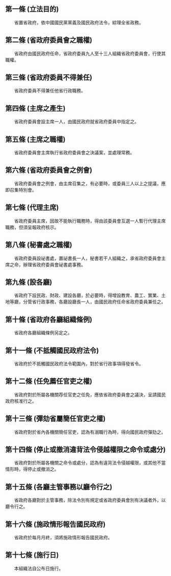 第一條 (立法目的)
-----------------
　　省置省政府，依中國國民黨黨義及國民政府法令，綜理全省政務。  


第二條 (省政府委員會之職權)
---------------------------
　　省政府由國民政府任命，省政府委員九人至十三人組織省政府委員會，行使其職權。  


第三條 (省政府委員不得兼任)
---------------------------
　　省政府委員不得兼任他省行政職務。  


第四條 (主席之產生)
-------------------
　　省政府委員會設主席一人，由國民政府就省政府委員中指定之。  


第五條 (主席之職權)
-------------------
　　省政府委員會主席執行省政府委員會之決議案，並處理常務。  


第六條 (省政府委員會之例會)
---------------------------
　　省政府委員會之例會，由主席召集之，有必要時，或委員三人以上之提議，應即召集特別會。  


第七條 (代理主席)
-----------------
　　省政府委員主席，因故不能執行職務時，得由該委員會互選一人暫行代理主席職務，但須呈報政府核示。  


第八條 (秘書處之職權)
---------------------
　　省政府委員設祕書處，置祕書長一人，秘書若干人組織之，承省政府委員會主席之命，辦理省政府委員會祕書處事務。  


第九條 (設各廳)
---------------
　　省政府下設民政、財政、建設各廳，於必要時，得增設教育、農工、實業、土地等廳，分管省行政事務，各廳設廳長一人，由國民政府任命省政府委員兼任之。  


第十條 (省政府各廳組織條例)
---------------------------
　　省政府各廳組織條例另定之。  


第十一條 (不抵觸國民政府法令)
-----------------------------
　　省政府於不抵觸國民政府法令範圍內，對於省行政事項得發省令。  


第十二條 (任免薦任官吏之權)
---------------------------
　　省政府對於所屬各機關荐任官吏之任免，應依省政府委員會之議決，呈請國民政府核准行之。  


第十三條 (彈劾省屬簡任官吏之權)
-------------------------------
　　省政府對於省內各機關簡任官吏，認為有溺職行為時，得向國民政府彈劾之。  


第十四條 (停止或撤消違背法令侵越權限之命令或處分)
-------------------------------------------------
　　省政府對於所屬各機關之命令或處分，認為有違背法令侵越權限，或其他不當情形時，得停止或撤消之。  


第十五條 (各廳主管事務以廳令行之)
---------------------------------
　　省政府各廳對於主管事務，除法令別有規定或省政府委員會別有決議者外，以廳令行之。  


第十六條 (施政情形報告國民政府)
-------------------------------
　　省政府於每月月終，須將施政情形報告國民政府。  


第十七條 (施行日)
-----------------
　　本組織法自公布日施行。